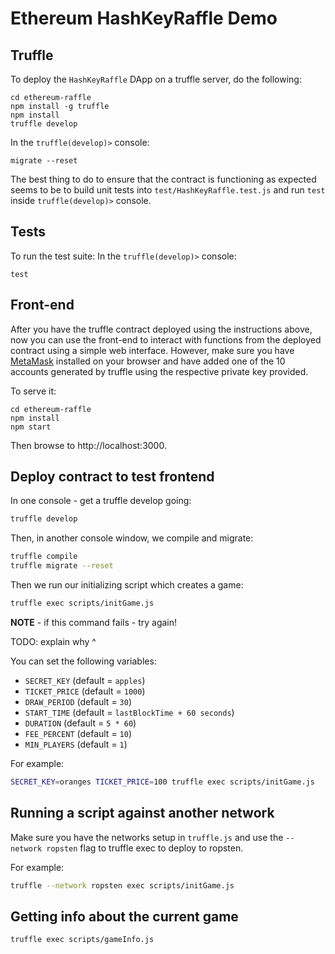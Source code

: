 # Ethereum HashKeyRaffle Demo

## Truffle

To deploy the `HashKeyRaffle` DApp on a truffle server, do the following:

    cd ethereum-raffle
    npm install -g truffle
    npm install
    truffle develop

In the `truffle(develop)>` console:

    migrate --reset

The best thing to do to ensure that the contract is functioning as expected seems to be to build unit tests into `test/HashKeyRaffle.test.js` and run `test` inside `truffle(develop)>` console.

## Tests

To run the test suite:
In the `truffle(develop)>` console:

    test

## Front-end

After you have the truffle contract deployed using the instructions above, now you can use the front-end to interact with functions from the deployed contract using a simple web interface. However, make sure you have [MetaMask](https://metamask.io) installed on your browser and have added one of the 10 accounts generated by truffle using the respective private key provided.

To serve it:

    cd ethereum-raffle
    npm install
    npm start

Then browse to http://localhost:3000.

## Deploy contract to test frontend

In one console - get a truffle develop going:

```bash
truffle develop
```

Then, in another console window, we compile and migrate:

```bash
truffle compile
truffle migrate --reset
```

Then we run our initializing script which creates a game:

```bash
truffle exec scripts/initGame.js
```

**NOTE** - if this command fails - try again!

TODO: explain why ^

You can set the following variables:

 * `SECRET_KEY` (default = `apples`)
 * `TICKET_PRICE` (default = `1000`)
 * `DRAW_PERIOD` (default = `30`)
 * `START_TIME` (default = `lastBlockTime + 60 seconds`)
 * `DURATION` (default = `5 * 60`)
 * `FEE_PERCENT` (default = `10`)
 * `MIN_PLAYERS` (default = `1`)

For example:

```bash
SECRET_KEY=oranges TICKET_PRICE=100 truffle exec scripts/initGame.js
```

## Running a script against another network

Make sure you have the networks setup in `truffle.js` and use the `--network ropsten` flag to truffle exec to deploy to ropsten.

For example:

```bash
truffle --network ropsten exec scripts/initGame.js
```

## Getting info about the current game

```bash
truffle exec scripts/gameInfo.js
```




